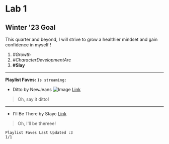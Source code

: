 # Lab 1

## Winter '23 Goal
This quarter and beyond, I will strive to grow a healthier mindset and gain confidence in myself ! 
1. *#Growth* 
2. *#CharacterDevelopmentArc* 
3. **#Slay**
---
**Playlist Faves:**
`Is streaming:`
* Ditto by NewJeans
![Image](https://cdn.vox-cdn.com/thumbor/qXDHOq7dMHWm52TqLWcpj2F4n5s=/0x0:1280x720/1200x800/filters:focal(466x34:670x238)/cdn.vox-cdn.com/uploads/chorus_image/image/70892948/Ditto_Number_1.0.png)
[Link](https://www.youtube.com/watch?v=-g9I2neQR7w)
> Oh, say it ditto!
---
* I'll Be There by Stayc
[Link](https://www.youtube.com/watch?v=FZuFxUrcw7Y)
> Oh, I'll be thereee!

```
Playlist Faves Last Updated :3
1/1
```
